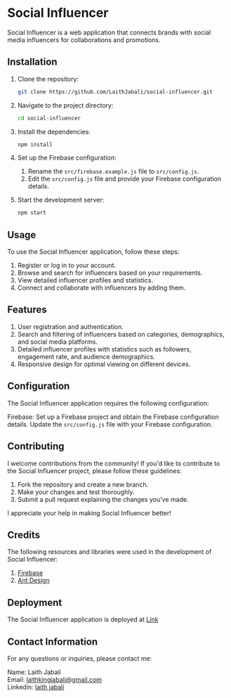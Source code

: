 # Social Influencer

Social Influencer is a web application that connects brands with social media influencers for collaborations and promotions.

## Installation

1. Clone the repository:

   ```bash
   git clone https://github.com/LaithJabali/social-influencer.git

2. Navigate to the project directory:
    ```bash
    cd social-influencer

3. Install the dependencies:
    ```bash
    npm install

4. Set up the Firebase configuration:
   1. Rename the `src/firebase.example.js` file to `src/config.js`.
   2. Edit the `src/config.js` file and provide your Firebase configuration details.

5. Start the development server:
    ```bash
    npm start
    
## Usage

To use the Social Influencer application, follow these steps:

1. Register or log in to your account.
2. Browse and search for influencers based on your requirements.
3. View detailed influencer profiles and statistics.
4. Connect and collaborate with influencers by adding them.

## Features 

1. User registration and authentication. 
2. Search and filtering of influencers based on categories, demographics, and social media platforms.
3. Detailed influencer profiles with statistics such as followers, engagement rate, and audience demographics.
4. Responsive design for optimal viewing on different devices.

## Configuration

The Social Influencer application requires the following configuration:

  Firebase: Set up a Firebase project and obtain the Firebase configuration details. Update the `src/config.js` file with your Firebase configuration.  

## Contributing

 I welcome contributions from the community! If you'd like to contribute to the Social Influencer project, please follow these guidelines:

1. Fork the repository and create a new branch.
2. Make your changes and test thoroughly.
3. Submit a pull request explaining the changes you've made.

I appreciate your help in making Social Influencer better!

## Credits 

The following resources and libraries were used in the development of Social Influencer:

1. [Firebase](https://firebase.google.com/)
2. [Ant Design](https://ant.design/)

## Deployment

The Social Influencer application is deployed at [Link](soon)

## Contact Information

For any questions or inquiries, please contact me:

Name: Laith Jabali<br>
Email: [laithkingjabali@gmail.com](mailto:laithkingjabali@gmail.com)<br>
Linkedin: [laith jabali](https://www.linkedin.com/in/laith-jabali-1b1361249/)
